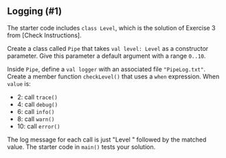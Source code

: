 ## Logging (#1)

The starter code includes `class Level`, which is the solution of Exercise 3
from [Check Instructions].

Create a class called `Pipe` that takes `val level: Level` as a constructor
parameter. Give this parameter a default argument with a range `0..10`.

Inside `Pipe`, define a `val logger` with an associated file `"PipeLog.txt"`.
Create a member function `checkLevel()` that uses a `when` expression. When
`value` is:

- 2: call `trace()`
- 4: call `debug()`
- 6: call `info()`
- 8: call `warn()`
- 10: call `error()`

The log message for each call is just "Level " followed by the matched value.
The starter code in `main()` tests your solution.